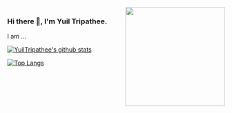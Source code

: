 <img align='right' src="https://media.giphy.com/media/M9gbBd9nbDrOTu1Mqx/giphy.gif" width="230">

### Hi there 👋, I'm Yuil Tripathee.


<!--
**YuilTripathee/YuilTripathee** is a ✨ _special_ ✨ repository because its `README.md` (this file) appears on your GitHub profile.

Here are some ideas to get you started:

- 🔭 I’m currently working on ...
- 🌱 I’m currently learning ...
- 👯 I’m looking to collaborate on ...
- 🤔 I’m looking for help with ...
- 💬 Ask me about ...
- 📫 How to reach me: ...
- 😄 Pronouns: ...
- ⚡ Fun fact: ...
-->

I am ...

[![YuilTripathee's github stats](https://github-readme-stats.vercel.app/api?username=YuilTripathee)](https://github.com/YuilTripathee/github-readme-stats)

[![Top Langs](https://github-readme-stats.vercel.app/api/top-langs/?username=YuikTripathee&layout=compact)](https://github.com/YuilTripathee/github-readme-stats)
